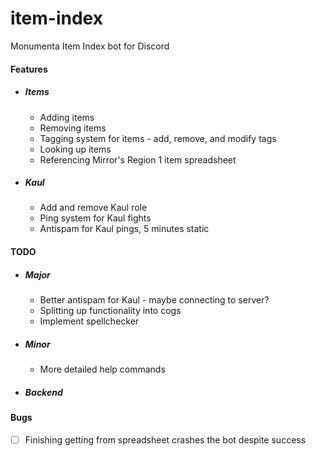 # item-index
Monumenta Item Index bot for Discord

#### Features
* ##### Items
    * Adding items
    * Removing items
    * Tagging system for items - add, remove, and modify tags
    * Looking up items
    * Referencing Mirror's Region 1 item spreadsheet

* ##### Kaul
    * Add and remove Kaul role
    * Ping system for Kaul fights
    * Antispam for Kaul pings, 5 minutes static


#### TODO
* ##### Major
    * Better antispam for Kaul - maybe connecting to server?
    * Splitting up functionality into cogs
    * Implement spellchecker

* ##### Minor
    * More detailed help commands

* ##### Backend


#### Bugs

- [ ] Finishing getting from spreadsheet crashes the bot despite success
